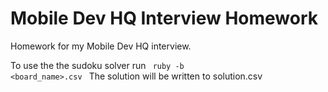 Mobile Dev HQ Interview Homework
=================================
Homework for my Mobile Dev HQ interview.

To use the the sudoku solver run
<code>
ruby -b <board_name>.csv
</code>
The solution will be written to solution.csv

